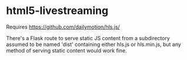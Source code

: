 # html5-livestreaming

Requires https://github.com/dailymotion/hls.js/

There's a Flask route to serve static JS content from a subdirectory assumed to be named 'dist' containing either hls.js or hls.min.js, but any method of serving static content would work fine.
